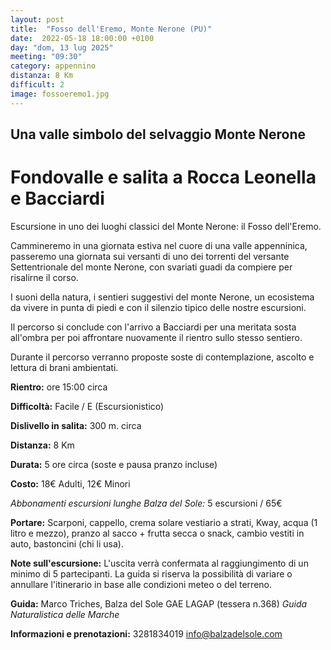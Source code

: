 ```yaml
---
layout: post
title:  "Fosso dell'Eremo, Monte Nerone (PU)"
date:  2022-05-18 18:00:00 +0100
day: "dom, 13 lug 2025"
meeting: "09:30"
category: appennino 
distanza: 8 Km
difficult: 2
image: fossoeremo1.jpg
---
```


## Una valle simbolo del selvaggio Monte Nerone

# Fondovalle e salita a Rocca Leonella e Bacciardi

Escursione in uno dei luoghi classici del Monte Nerone: il Fosso dell'Eremo.

Cammineremo in una giornata estiva nel cuore di una valle appenninica, passeremo una giornata sui versanti di uno dei torrenti del versante Settentrionale del monte Nerone, con svariati guadi da compiere per risalirne il corso.

I suoni della natura, i sentieri suggestivi del monte Nerone, un ecosistema da vivere in punta di piedi e con il silenzio tipico delle nostre escursioni.

Il percorso si conclude con l'arrivo a Bacciardi per una meritata sosta all'ombra per poi affrontare nuovamente il rientro sullo stesso sentiero.

Durante il percorso verranno proposte soste di contemplazione, ascolto e lettura di brani ambientati.

**Rientro:** ore 15:00 circa 

**Difficoltà:** Facile / E (Escursionistico)

**Dislivello in salita:**  300 m. circa

**Distanza:** 8 Km

**Durata:** 5 ore circa (soste e pausa pranzo incluse)

**Costo:** 18€ Adulti, 12€ Minori

*Abbonamenti escursioni lunghe Balza del Sole:* 5 escursioni / 65€

**Portare:** Scarponi, cappello, crema solare vestiario a strati, Kway, acqua (1 litro e mezzo), pranzo al sacco + frutta secca o snack, cambio vestiti in auto, bastoncini (chi li usa). 

**Note sull'escursione:** L'uscita verrà confermata al raggiungimento di un minimo di 5 partecipanti. La guida si riserva la possibilità di variare o annullare l'itinerario in base alle condizioni meteo o del terreno.


**Guida:** Marco Triches, Balza del Sole GAE LAGAP (tessera n.368)
*Guida Naturalistica delle Marche*

**Informazioni e prenotazioni:** 3281834019 info@balzadelsole.com
